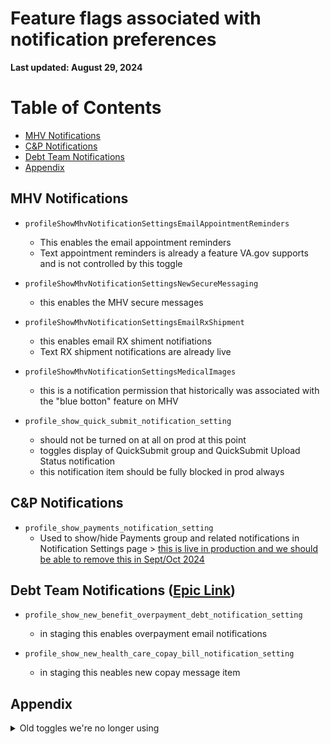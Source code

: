 # Feature flags associated with notification preferences

**Last updated: August 29, 2024**


# Table of Contents
  - [MHV Notifications](#mhv-notifications)
  - [C&P Notifications](#cp-notifications)
  - [Debt Team Notifications](#debt-team-notifications)
  - [Appendix](#appendix)



## MHV Notifications
- `profileShowMhvNotificationSettingsEmailAppointmentReminders`
     - This enables the email appointment reminders
     - Text appointment reminders is already a feature VA.gov supports and is not controlled by this toggle 

- `profileShowMhvNotificationSettingsNewSecureMessaging`
     - this enables the MHV secure messages 

- `profileShowMhvNotificationSettingsEmailRxShipment`
     - this enables email RX shiment notifiations
     - Text RX shipment notifications are already live 

- `profileShowMhvNotificationSettingsMedicalImages`
     - this is a notification permission that historically was associated with the "blue botton" feature on MHV 


- `profile_show_quick_submit_notification_setting`
  - should not be turned on at all on prod at this point
  - toggles display of QuickSubmit group and QuickSubmit Upload Status notification
  - this notification item should be fully blocked in prod always 

## C&P Notifications 

- `profile_show_payments_notification_setting`
  - Used to show/hide Payments group and related notifications in Notification Settings page > [this is live in production and we should be able to remove this in Sept/Oct 2024](https://github.com/department-of-veterans-affairs/va.gov-team/issues/86892)

## Debt Team Notifications ([Epic Link](https://github.com/department-of-veterans-affairs/va.gov-team/issues/78796))

- `profile_show_new_benefit_overpayment_debt_notification_setting`
     - in staging this enables overpayment email notifications

- `profile_show_new_health_care_copay_bill_notification_setting` 
     - in staging this neables new copay message item 
  



## Appendix 

<details><summary>Old toggles we're no longer using</summary>
<p>

- `profile_show_mhv_notification_settings` > we broke this toggle down int0 4 new toggles 
  - toggles display of ALL MHV notifications
  - the MHV notifications all happen to be email based, so this is similar to the above, but will allow any future email notifications to be toggled separately
  - RX refill shipment notification (needs combined with Prescription shipment and tracking updates via VA Profile)
  - VA Appointment Reminders (needs to be combined with Appointment Reminders via VA Profile)
  - Secure messaging alert
  - Medical images and reports available
  - Biweekly MHV newsletter (in turn the General VA Updates and Information group is hidden since this notification is the only one in the group) 

- `profile_use_notification_settings_checkbozes`
  - toggles the usage of radio buttons vs checkboxes as the input type that is used for every notification. Also consumes default send indicator boolean when turned on.

- `profile_show_email_notification_settings`
  - toggles display of ALL email based notification checkboxes

- `profile_use_field_editing_page` - somewhat related
  - allows an 'editing as a sub-task' UI to be used when updating a single section of profile. Used for mobile phone and email address sections via notification settings page alerts when one of those channels is missing from the user's profile.
  - when turned ON, there is a new `profile/edit` route that uses the url query parameters to dispaly a single field for editing, and will return to a defined `returnPath` upon successful save or cancel of editing the field.
    
</p>
</details> 
